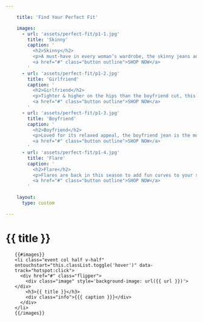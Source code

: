 ```yaml
---

    title: 'Find Your Perfect Fit'

    images:
      - url: 'assets/perfect-fit/p1-1.jpg'
        title: 'Skinny'
        caption: '
          <h2>Skinny</h2>
          <p>A must-have in every woman’s wardrobe, the skinny jeans add height, enhance your natural body shape and never go out of style.</p>
          <a href="#" class="button outline">SHOP NOW</a>
        '
      - url: 'assets/perfect-fit/p1-2.jpg'
        title: 'Girlfriend'
        caption: '
          <h2>Girlfriend</h2>
          <p>Tighter & higher on the hips than the boyfriend cut, this new fit proves that the right jeans look and feel good.</p>
          <a href="#" class="button outline">SHOP NOW</a>
        '
      - url: 'assets/perfect-fit/p1-3.jpg'
        title: 'Boyfriend'
        caption: '
          <h2>Boyfriend</h2>
          <p>Loved for its relaxed appeal, the boyfriend jean is the most effortlessly cool staple that can easily be dressed up with pumps.</p>
          <a href="#" class="button outline">SHOP NOW</a>
        '
      - url: 'assets/perfect-fit/p1-4.jpg'
        title: 'Flare'
        caption: '
          <h2>Flare</h2>
          <p>Flares are back in this season to add fun curves to your silhouette. It’s the perfect fit to wear over your boots.</p>
          <a href="#" class="button outline">SHOP NOW</a>
        '

    layout:
      type: custom

---
```


<div class="cover">
  <h1>{{ title }}</h1>
  <ul id="flip-cards" class="no-gutter">

    {{#images}}
    <li class="event col half v-half" ontouchstart="this.classList.toggle('hover')" data-track="hotspot:click">
      <div href="#" class="flipper">
        <div class="image" style='background-image: url({{ url }})'></div>
        <h3>{{ title }}</h3>
        <div class="info">{{{ caption }}}</div>
      </div>
    </li>
    {{/images}}

  </ul>
</div>
